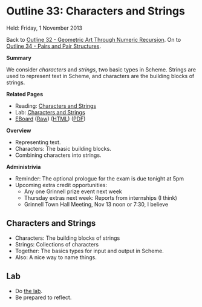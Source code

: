 Outline 33: Characters and Strings
==================================

Held: Friday, 1 November 2013

Back to [Outline 32 - Geometric Art Through Numeric Recursion](outline.32.html).
On to [Outline 34 - Pairs and Pair Structures](outline.34.html).

**Summary**

We consider *characters* and *strings*, two basic types
in Scheme.  Strings are used to represent text in Scheme, and characters
are the building blocks of strings.

**Related Pages**

* Reading: [Characters and Strings](../readings/strings-reading.html)
* Lab: [Characters and Strings](../labs/strings-lab.html)
* [EBoard](../eboards/33.md) 
  ([Raw](../eboards/33.md))
  ([HTML](../eboards/33.html))
  ([PDF](../eboards/33.pdf))

**Overview**

* Representing text.
* Characters: The basic building blocks.
* Combining characters into strings.

**Administrivia**

* Reminder: The optional prologue for the exam is due tonight at 5pm
* Upcoming extra credit opportunities:
    * Any one Grinnell prize event next week
    * Thursday extras next week: Reports from internships (I think)
    * Grinnell Town Hall Meeting, Nov 13 noon or 7:30, I believe

Characters and Strings
----------------------

* Characters: The building blocks of strings
* Strings: Collections of characters
* Together: The basics types for input and output in Scheme.
* Also: A nice way to name things.

Lab
---

* Do [the lab](../Labs/strings-lab.html).
* Be prepared to reflect.



